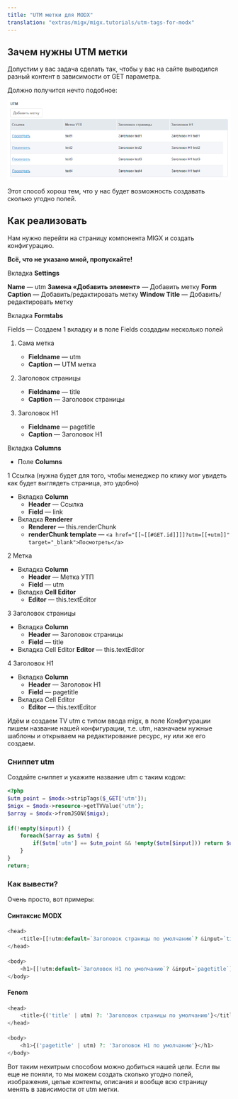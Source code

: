 ```yaml
---
title: "UTM метки для MODX"
translation: "extras/migx/migx.tutorials/utm-tags-for-modx"
---
```


## Зачем нужны UTM метки

Допустим у вас задача сделать так, чтобы у вас на сайте выводился разный контент в зависимости от GET параметра.

Должно получится нечто подобное:

![](utm-tags-for-modx.png)

Этот способ хорош тем, что у нас будет возможность создавать сколько угодно полей.

## Как реализовать

Нам нужно перейти на страницу компонента MIGX и создать конфигурацию.

**Всё, что не указано мной, пропускайте!**

Вкладка **Settings**

**Name** — utm
**Замена «Добавить элемент»** — Добавить метку
**Form Caption** — Добавить/редактировать метку
**Window Title** — Добавить/редактировать метку

Вкладка **Formtabs**

Fields — Создаем 1 вкладку и в поле Fields создадим несколько полей

1. Сама метка
   - **Fieldname** — utm
   - **Caption** — UTM метка

2. Заголовок страницы
    - **Fieldname** — title
    - **Caption** — Заголовок страницы

3. Заголовок H1
    - **Fieldname** — pagetitle
    - **Caption** — Заголовок H1

Вкладка **Columns**

- Поле **Columns**

1 Ссылка (нужна будет для того, чтобы менеджер по клику мог увидеть как будет выглядеть страница, это удобно)

- Вкладка **Column**
  - **Header** — Ссылка
  - **Field** — link
- Вкладка **Renderer**
  - **Renderer** — this.renderChunk
  - **renderChunk template** — `<a href="[[~[[#GET.id]]]]?utm=[[+utm]]" target="_blank">Посмотреть</a>`

2 Метка

- Вкладка **Column**
  - **Header** — Метка УТП
  - **Field** — utm
- Вкладка **Cell Editor**
  - **Editor** — this.textEditor

3 Заголовок страницы

- Вкладка **Column**
  - **Header** — Заголовок страницы
  - **Field** — title
- Вкладка Cell Editor
**Editor** — this.textEditor

4 Заголовок H1

- Вкладка **Column**
  - **Header** — Заголовок H1
  - **Field** — pagetitle
- Вкладка Cell Editor
  - **Editor** — this.textEditor

Идём и создаем TV utm с типом ввода migx, в поле Конфигурации пишем название нашей конфигурации, т.е. utm, назначаем нужные шаблоны и открываем на редактирование ресурс, ну или же его создаем.

### Сниппет utm

Создайте сниппет и укажите название utm с таким кодом:

``` php
<?php
$utm_point = $modx->stripTags($_GET['utm']);
$migx = $modx->resource->getTVValue('utm');
$array = $modx->fromJSON($migx);

if(!empty($input)) {
    foreach($array as $utm) {
        if($utm['utm'] == $utm_point && !empty($utm[$input])) return $utm[$input];
    }
}
return;
```

### Как вывести?

Очень просто, вот примеры:

#### Синтаксис MODX

``` php
<head>
    <title>[[!utm:default=`Заголовок страницы по умолчанию`? &input=`title`]]</title>
</head>

<body>
    <h1>[[!utm:default=`Заголовок H1 по умолчанию`? &input=`pagetitle`]]</h1>
</body>
```

#### Fenom

``` php
<head>
    <title>{('title' | utm) ?: 'Заголовок страницы по умолчанию'}</title>
</head>

<body>
    <h1>{('pagetitle' | utm) ?: 'Заголовок H1 по умолчанию'}</h1>
</body>
```

Вот таким нехитрым способом можно добиться нашей цели. Если вы еще не поняли, то мы можем создать сколько угодно полей, изображения, целые контенты, описания и вообще всю страницу менять в зависимости от utm метки.
